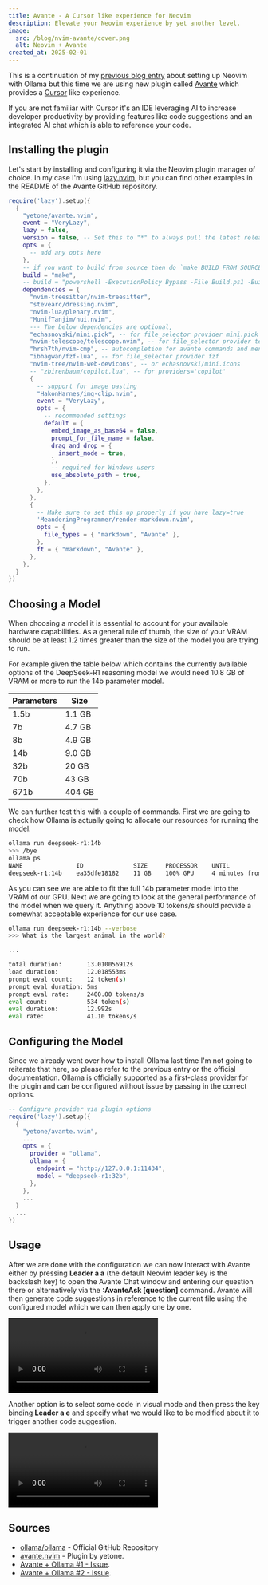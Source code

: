 ```yaml
---
title: Avante - A Cursor like experience for Neovim
description: Elevate your Neovim experience by yet another level.
image:
  src: /blog/nvim-avante/cover.png
  alt: Neovim + Avante
created_at: 2025-02-01
---
```


This is a continuation of my [previous blog entry](/blog/nvim-ollama) about setting up Neovim with Ollama but this time we are using new plugin called [Avante](https://github.com/yetone/avante.nvim) which provides a [Cursor](https://www.cursor.com/) like experience.

If you are not familiar with Cursor it's an IDE leveraging AI to increase developer productivity by providing features like code suggestions and an integrated AI chat which is able to reference your code.

## Installing the plugin

Let's start by installing and configuring it via the Neovim plugin manager of choice. In my case I'm using [lazy.nvim](https://github.com/folke/lazy.nvim), but you can find other examples in the README of the Avante GitHub repository.

```lua
require('lazy').setup({
  {
    "yetone/avante.nvim",
    event = "VeryLazy",
    lazy = false,
    version = false, -- Set this to "*" to always pull the latest release version, or set it to false to update to the latest code changes.
    opts = {
      -- add any opts here
    },
    -- if you want to build from source then do `make BUILD_FROM_SOURCE=true`
    build = "make",
    -- build = "powershell -ExecutionPolicy Bypass -File Build.ps1 -BuildFromSource false" -- for windows
    dependencies = {
      "nvim-treesitter/nvim-treesitter",
      "stevearc/dressing.nvim",
      "nvim-lua/plenary.nvim",
      "MunifTanjim/nui.nvim",
      --- The below dependencies are optional,
      "echasnovski/mini.pick", -- for file_selector provider mini.pick
      "nvim-telescope/telescope.nvim", -- for file_selector provider telescope
      "hrsh7th/nvim-cmp", -- autocompletion for avante commands and mentions
      "ibhagwan/fzf-lua", -- for file_selector provider fzf
      "nvim-tree/nvim-web-devicons", -- or echasnovski/mini.icons
      -- "zbirenbaum/copilot.lua", -- for providers='copilot'
      {
        -- support for image pasting
        "HakonHarnes/img-clip.nvim",
        event = "VeryLazy",
        opts = {
          -- recommended settings
          default = {
            embed_image_as_base64 = false,
            prompt_for_file_name = false,
            drag_and_drop = {
              insert_mode = true,
            },
            -- required for Windows users
            use_absolute_path = true,
          },
        },
      },
      {
        -- Make sure to set this up properly if you have lazy=true
        'MeanderingProgrammer/render-markdown.nvim',
        opts = {
          file_types = { "markdown", "Avante" },
        },
        ft = { "markdown", "Avante" },
      },
    },
  }
})
```

## Choosing a Model

When choosing a model it is essential to account for your available hardware capabilities. As a general rule of thumb, the size of your VRAM should be at least 1.2 times greater than the size of the model you are trying to run.

For example given the table below which contains the currently available options of the DeepSeek-R1 reasoning model we would need 10.8 GB of VRAM or more to run the 14b parameter model.

| Parameters   | Size   |
| ------------ | ------ |
| 1.5b         | 1.1 GB |
| 7b           | 4.7 GB |
| 8b           | 4.9 GB |
| 14b          | 9.0 GB |
| 32b          |  20 GB |
| 70b          |  43 GB |
| 671b         | 404 GB |

We can further test this with a couple of commands. First we are going to check how Ollama is actually going to allocate our resources for running the model.

```bash
ollama run deepseek-r1:14b
>>> /bye
ollama ps
NAME               ID              SIZE     PROCESSOR    UNTIL
deepseek-r1:14b    ea35dfe18182    11 GB    100% GPU     4 minutes from now
```

As you can see we are able to fit the full 14b parameter model into the VRAM of our GPU. Next we are going to look at the general performance of the model when we query it. Anything above 10 tokens/s should provide a somewhat acceptable experience for our use case.

```bash
ollama run deepseek-r1:14b --verbose
>>> What is the largest animal in the world?

...

total duration:       13.010056912s
load duration:        12.018553ms
prompt eval count:    12 token(s)
prompt eval duration: 5ms
prompt eval rate:     2400.00 tokens/s
eval count:           534 token(s)
eval duration:        12.992s
eval rate:            41.10 tokens/s
```

## Configuring the Model

Since we already went over how to install Ollama last time I'm not going to reiterate that here, so please refer to the previous entry or the official documentation. Ollama is officially supported as a first-class provider for the plugin and can be configured without issue by passing in the correct options.

```lua
-- Configure provider via plugin options
require('lazy').setup({
  {
    "yetone/avante.nvim",
    ...
    opts = {
      provider = "ollama",
      ollama = {
        endpoint = "http://127.0.0.1:11434",
        model = "deepseek-r1:32b",
      },
    },
    ...
  }
  ...
})
```

## Usage

After we are done with the configuration we can now interact with Avante either by pressing **Leader a a** (the default Neovim leader key is the backslash key) to open the Avante Chat window and entering our question there or alternatively via the **\:AvanteAsk \[question\]** command. Avante will then generate code suggestions in reference to the current file using the configured model which we can then apply one by one.

<video controls>
  <source src="/blog/nvim-avante/avante-01.mp4" type="video/mp4" />
</video>

Another option is to select some code in visual mode and then press the key binding **Leader a e** and specify what we would like to be modified about it to trigger another code suggestion.

<video controls>
  <source src="/blog/nvim-avante/avante-02.mp4" type="video/mp4" />
</video>

## Sources

* [ollama/ollama](https://github.com/ollama/ollama) - Official GitHub Repository
* [avante.nvim](https://github.com/yetone/avante.nvim) - Plugin by yetone.
* [Avante + Ollama #1 - Issue](https://github.com/yetone/avante.nvim/issues/1067#issuecomment-2585550870).
* [Avante + Ollama #2 - Issue](https://github.com/yetone/avante.nvim/issues/1149#issuecomment-2629226723).

